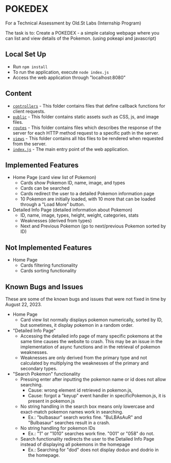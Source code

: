 # POKEDEX
For a Technical Assessment by Old.St Labs (Internship Program)

The task is to: Create a POKEDEX - a simple catalog webpage where you can list and view
details of the Pokemon. (using pokeapi and javascript)

## Local Set Up
- Run `npm install`
- To run the application, execute `node index.js`
- Access the web application through "localhost:8080"

## Content
- [`controllers`](controllers) - This folder contains files that define callback functions for client requests.
- [`public`](public) - This folder contains static assets such as CSS, js, and image files.
- [`routes`](routes) - This folder contains files which describes the response of the server for each HTTP method request to a specific path in the server.
- [`views`](views) - This folder contains all hbs files to be rendered when requested from the server.
- [`index.js`](index.js) - The main entry point of the web application.

## Implemented Features
- Home Page (card view list of Pokemon)
    - Cards show Pokemon ID, name, image, and types
    - Cards can be searched
    - Cards redirect the user to a detailed Pokemon information page
    - 10 Pokemon are initially loaded, with 10 more that can be loaded through a "Load More" button.
 - Detailed Info Page (detailed information about Pokemon)
    - ID, name, image, types, height, weight, categories, stats
    - Weaknesses (derived from types)
    - Next and Previous Pokemon (go to next/previous Pokemon sorted by ID)

## Not Implemented Features
- Home Page
    - Cards filtering functionality
    - Cards sorting functionality

## Known Bugs and Issues
These are some of the known bugs and issues that were not fixed in time by August 22, 2023.

- Home Page
    - Card view list normally displays pokemon numerically, sorted by ID, but sometimes, it display pokemon in a random order.
- "Detailed Info Page"
    - Accessing the detailed info page of many specific pokemons at the same time causes the website to crash. This may be an issue in the implementation of async functions and in the retrieval of pokemon weaknesses.
    - Weaknesses are only derived from the primary type and not calculated by multiplying the weaknesses of the primary and secondary types.
- "Search Pokemon" functionality
    - Pressing enter after inputting the pokemon name or id does not allow searching. 
        - Cause: wrong element id retrieved in pokemon.js,
        - Cause: forgot a "keyup" event handler in specificPokemon.js, it is present in pokemon.js
    - No string handling in the search box means only lowercase and exact-match pokemon names work in searching.
        - Ex.: "bulbasaur" search works fine. "BuLBAsAuR" and "Bulbasaur" searches result in a crash.
    - No string handling for pokemon IDs
        - Ex.: "1" or "1010" searches work fine. "001" or "058" do not.
    - Search functionality redirects the user to the Detailed Info Page instead of displaying all pokemons in the homepage
        - Ex.: Searching for "dod" does not display doduo and dodrio in the homepage.
